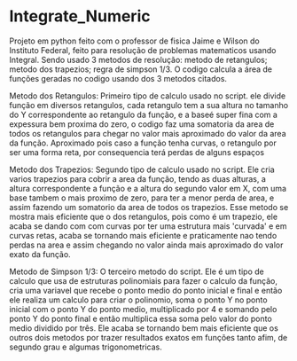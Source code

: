 # Integrate_Numeric
Projeto em python feito com o professor de fisica Jaime e Wilson do Instituto Federal, feito para resolução de problemas matematicos usando Integral.
Sendo usado 3 metodos de resolução: metodo de retangulos; metodo dos trapezios; regra de simpson 1/3.
O codigo calcula a área de funções geradas no codigo usando dos 3 metodos citados.

Metodo dos Retangulos:
  Primeiro tipo de calculo usado no script.
  ele divide função em diversos retangulos, cada retangulo tem a sua altura no tamanho do Y correspondente ao retangulo da função, e a baseé super fina com a expessura
  bem proxima do zero, o codigo faz uma somatoria da area de todos os retangulos para chegar no valor mais aproximado do valor da area da função.
  Aproximado pois caso a função tenha curvas, o retangulo por ser uma forma reta, por consequencia terá perdas de alguns espaços
 

Metodo dos Trapezios:
  Segundo tipo de calculo usado no script.
  Ele cria varios trapezios para cobrir a area da função, tendo as duas alturas, a altura correspondente a função e a altura do segundo valor em X, com uma base tambem
  o mais proximo de zero, para ter a menor perda de area, e assim fazendo um somatorio da area de todos os trapezios.
  Esse metodo se mostra mais eficiente que o dos retangulos, pois como é um trapezio, ele acaba se dando com com curvas por ter uma estrutura mais 'curvada' e em curvas   retas, acaba se tornando mais eficiente e praticamente nao tendo perdas na area e assim chegando no valor ainda mais aproximado do valor exato da função.
  
 Metodo de Simpson 1/3:
  O terceiro metodo do script.
  Ele é um tipo de calculo que usa de estruturas polinomiais para fazer o calculo da função, cria uma variavel que recebe o ponto medio do ponto inicial e final e
  então ele realiza um calculo para criar o polinomio, soma o ponto Y no ponto inicial com o ponto Y do ponto medio, multiplicado por 4 e somando pelo ponto Y
  do ponto final e então multiplica essa soma pelo valor do ponto medio dividido por três.
  Ele acaba se tornando bem mais eficiente que os outros dois metodos por trazer resultados exatos em funções tanto afim, de segundo grau e algumas trigonometricas. 
  
